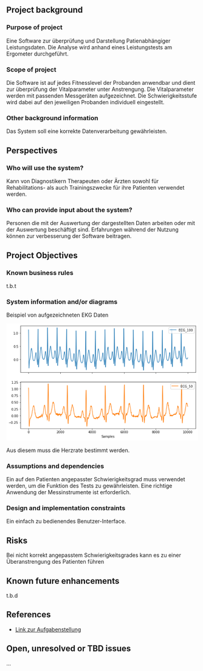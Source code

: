 ## Project background

### Purpose of project

Eine Software zur überprüfung und Darstellung Patienabhängiger Leistungsdaten. Die Analyse wird anhand eines Leistungstests am Ergometer durchgeführt. 

### Scope of project

Die Software ist auf jedes Fitnesslevel der Probanden anwendbar und dient zur überprüfung der Vitalparameter unter Anstrengung. Die Vitalparameter werden mit passenden Messgeräten aufgezeichnet. Die Schwierigkeitsstufe wird dabei auf den jeweiligen Probanden individuell eingestellt.
### Other background information

Das System soll eine korrekte Datenverarbeitung gewährleisten.

## Perspectives
### Who will use the system?

Kann von Diagnostikern Therapeuten oder Ärzten sowohl für Rehabilitations- als auch Trainingszwecke für ihre Patienten verwendet werden.

### Who can provide input about the system?

Personen die mit der Auswertung der dargestellten Daten arbeiten oder mit der Auswertung beschäftigt sind. Erfahrungen während der Nutzung können zur verbesserung der Software beitragen. 


## Project Objectives
### Known business rules

t.b.t

### System information and/or diagrams

Beispiel von aufgezeichneten EKG Daten

![](ekg_example.png)

Aus diesem muss die Herzrate bestimmt werden.

### Assumptions and dependencies

Ein auf den Patienten angepasster Schwierigkeitsgrad muss verwendet werden, um die Funktion des Tests zu gewährleisten. Eine richtige Anwendung der Messinstrumente ist erforderlich.

### Design and implementation constraints

Ein einfach zu bedienendes Benutzer-Interface.

## Risks

Bei nicht korrekt angepasstem Schwierigkeitsgrades kann es zu einer Überanstrengung des Patienten führen 

## Known future enhancements

t.b.d

## References

- [Link zur Aufgabenstellung](tbd)

## Open, unresolved or TBD issues

...
